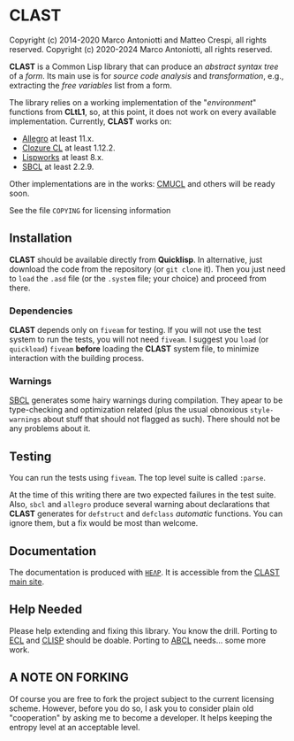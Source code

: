 CLAST
=====

Copyright (c) 2014-2020 Marco Antoniotti and Matteo Crespi, all rights reserved.
Copyright (c) 2020-2024 Marco Antoniotti, all rights reserved.

**CLAST** is a Common Lisp library that can produce an *abstract
syntax tree* of a *form*.  Its main use is for *source code analysis*
and *transformation*, e.g., extracting the *free variables* list from
a form.

The library relies on a working implementation of the "*environment*"
functions from **CLtL1**, so, at this point, it does not work on every
available implementation.  Currently, **CLAST** works on:

- [Allegro](https://www.franz.com) at least 11.x.
- [Clozure CL](https://www.clozure.com) at least 1.12.2.
- [Lispworks](https://www.lispworks.com) at least 8.x.
- [SBCL](https://www.sbcl.org) at least 2.2.9.

Other implementations are in the works:
[CMUCL](https://cmucl.cons.org) and others will be ready soon.

See the file `COPYING` for licensing information


Installation
------------

**CLAST** should be available directly from **Quicklisp**.  In
alternative, just download the code from the repository
(or `git clone` it).  Then you just need to `load` the `.asd` file (or
the `.system` file; your choice) and proceed from there.

### Dependencies

**CLAST** depends only on `fiveam` for testing.  If you will not use
the test system to run the tests, you will not need `fiveam`.  I
suggest you `load` (or `quickload`) `fiveam` **before** loading the
**CLAST** system file, to minimize interaction with the building
process.

### Warnings

[SBCL](https://www.sbcl.org) generates some hairy warnings during
compilation.  They apear to be type-checking and optimization related
(plus the usual obnoxious `style-warnings` about stuff that should not
flagged as such).  There should not be any problems about it.



Testing
-------

You can run the tests using `fiveam`.  The top level suite is called
`:parse`.

At the time of this writing there are two expected failures in the
test suite.  Also, `sbcl` and `allegro` produce several warning about
declarations that **CLAST** generates for `defstruct` and `defclass`
*automatic* functions.  You can ignore them, but a fix would be most
than welcome.


Documentation
-------------

The documentation is produced with
[`HEΛP`](https://helambdap.sf.net).  It is accessible from the
[CLAST main site](https://clast.sf.net).


Help Needed
-----------

Please help extending and fixing this library.  You know the drill.
Porting to [ECL](https://ecls) and [CLISP](https://clisp) should be
doable.  Porting to [ABCL](https://abcl) needs... some more work.


A NOTE ON FORKING
-----------------

Of course you are free to fork the project subject to the current
licensing scheme.  However, before you do so, I ask you to consider
plain old "cooperation" by asking me to become a developer.
It helps keeping the entropy level at an acceptable level.
